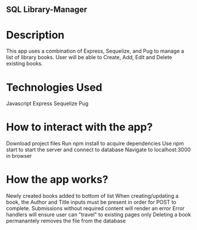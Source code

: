 ## SQL Library-Manager
 # Description
 This app uses a combination of Express, Sequelize, and Pug to manage a list of library books. User will be able to Create, Add, Edit and Delete existing books.

 # Technologies Used
  Javascript
  Express
  Sequelize
  Pug

 # How to interact with the app?
  Download project files
  Run npm install to acquire dependencies
  Use npm start to start the server and connect to database
  Navigate to localhost:3000 in browser

# How the app works? 
  Newly created books added to bottom of list
  When creating/updating a book, the Author and Title inputs must be present in order for POST to complete.
  Submissions without required content will render an error
  Error handlers will ensure user can "travel" to existing pages only
  Deleting a book permanantely removes the file from the database 
